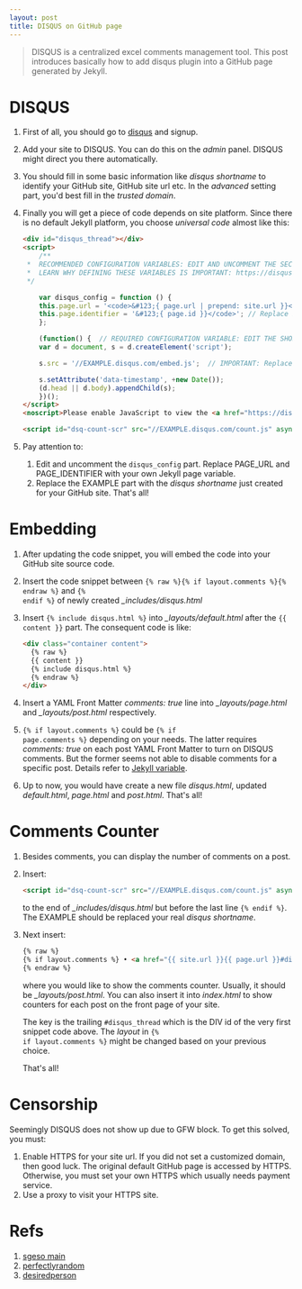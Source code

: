 ```yaml
---
layout: post
title: DISQUS on GitHub page
---
```


>DISQUS is a centralized excel comments management tool. This post introduces basically how to add disqus plugin into a GitHub page generated by Jekyll.

# DISQUS

1. First of all, you should go to [disqus](https://disqus.com) and signup.
2. Add your site to DISQUS. You can do this on the *admin* panel. DISQUS might direct you there automatically.
3. You should fill in some basic information like *disqus shortname* to identify your GitHub site, GitHub site url etc. In the *advanced* setting part, you'd best fill in the *trusted domain*.
4. Finally you will get a piece of code depends on site platform. Since there is no default Jekyll platform, you choose *universal code* almost like this:

   ```html
   <div id="disqus_thread"></div>
   <script>
       /**
	*  RECOMMENDED CONFIGURATION VARIABLES: EDIT AND UNCOMMENT THE SECTION BELOW TO INSERT DYNAMIC VALUES FROM YOUR PLATFORM OR CMS.
	*  LEARN WHY DEFINING THESE VARIABLES IS IMPORTANT: https://disqus.com/admin/universalcode/#configuration-variables
	*/

       var disqus_config = function () {
	   this.page.url = '<code>&#123;{ page.url | prepend: site.url }}</code>';  // Replace PAGE_URL with your page's canonical URL variable
	   this.page.identifier = '&#123;{ page.id }}</code>'; // Replace PAGE_IDENTIFIER with your page's unique identifier variable
       };

       (function() {  // REQUIRED CONFIGURATION VARIABLE: EDIT THE SHORTNAME BELOW
	   var d = document, s = d.createElement('script');

	   s.src = '//EXAMPLE.disqus.com/embed.js';  // IMPORTANT: Replace EXAMPLE with your forum shortname!

	   s.setAttribute('data-timestamp', +new Date());
	   (d.head || d.body).appendChild(s);
       })();
   </script>
   <noscript>Please enable JavaScript to view the <a href="https://disqus.com/?ref_noscript" rel="nofollow">comments powered by Disqus.</a></noscript>

   <script id="dsq-count-scr" src="//EXAMPLE.disqus.com/count.js" async></script>
   ```
   
5. Pay attention to:
   1. Edit and uncomment the `disqus_config` part. Replace PAGE_URL and PAGE_IDENTIFIER with your own Jekyll page variable.
   2. Replace the EXAMPLE part with the *disqus shortname* just created for your GitHub site. That's all!

# Embedding

1. After updating the code snippet, you will embed the code into your GitHub site source code.
2. Insert the code snippet between `{% raw %}{% if layout.comments %}{% endraw %}` and <code>&#123;% endif %}</code> of newly created *_includes/disqus.html*
3. Insert <code>&#123;% include disqus.html %}</code> into *_layouts/default.html* after the <code>&#123;{ content }}</code> part. The consequent code is like:

   ```html
   <div class="container content">
     {% raw %}
     {{ content }}
     {% include disqus.html %}
     {% endraw %}
   </div>
   ```
   
4. Insert a YAML Front Matter *comments: true* line into *_layouts/page.html* and *_layouts/post.html* respectively.
5. <code>&#123;% if layout.comments %}</code> could be <code>&#123;% if page.comments %}</code> depending on your needs. The latter requires *comments: true* on each post YAML Front Matter to turn on DISQUS comments. But the former seems not able to disable comments for a specific post. Details refer to [Jekyll variable](https://jekyllrb.com/docs/variables/).
6. Up to now, you would have create a new file *disqus.html*, updated *default.html*, *page.html* and *post.html*. That's all!

# Comments Counter

1. Besides comments, you can display the number of comments on a post.
2. Insert:

   ```html
   <script id="dsq-count-scr" src="//EXAMPLE.disqus.com/count.js" async></script>
   ```

   to the end of *_includes/disqus.html* but before the last line <code>&#123;% endif %}</code>. The EXAMPLE should be replaced your real *disqus shortname*.
3. Next insert:

   ```html
   {% raw %}
   {% if layout.comments %} • <a href="{{ site.url }}{{ page.url }}#disqus_thread">0 Comments</a>{% endif %}
   {% endraw %}
   ```

   where you would like to show the comments counter. Usually, it should be *_layouts/post.html*. You can also insert it into *index.html* to show counters for each post on the front page of your site.

   The key is the trailing `#disqus_thread` which is the DIV id of the very first snippet code above. The *layout* in <code>&#123;% if layout.comments %}</code> might be changed based on your previous choice.

   That's all!

# Censorship

Seemingly DISQUS does not show up due to GFW block. To get this solved, you must:

1. Enable HTTPS for your site url. If you did not set a customized domain, then good luck. The original default GitHub page is accessed by HTTPS. Otherwise, you must set your own HTTPS which usually needs payment service.
2. Use a proxy to visit your HTTPS site.

# Refs

1. [sgeso main](https://sgeos.github.io/jekyll/disqus/2016/02/14/adding-disqus-to-a-jekyll-blog.html)
2. [perfectlyrandom](http://www.perfectlyrandom.org/2014/06/29/adding-disqus-to-your-jekyll-powered-github-pages/)
3. [desiredperson](https://desiredpersona.com/disqus-comments-jekyll/)
